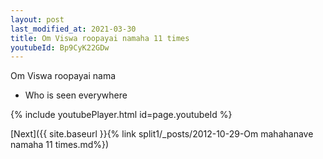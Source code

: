 ```yaml
---
layout: post
last_modified_at: 2021-03-30
title: Om Viswa roopayai namaha 11 times
youtubeId: Bp9CyK22GDw
---
```

 
 
Om Viswa roopayai nama 
 
 -  Who is seen everywhere 
 
  
 
  
 
 
 
 
 
 


{% include youtubePlayer.html id=page.youtubeId %}
 
[Next]({{ site.baseurl }}{% link  split1/_posts/2012-10-29-Om mahahanave namaha 11 times.md%})
 
